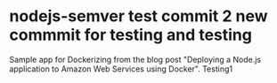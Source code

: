 # nodejs-semver test commit 2 new commmit for testing and testing
Sample app for Dockerizing from the blog post "Deploying a Node.js application to Amazon Web Services using Docker".
Testing1
